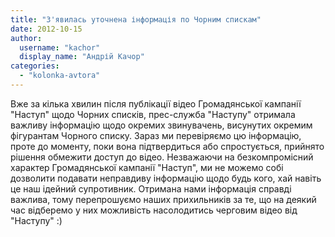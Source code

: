 ```yaml
---
title: "З'явилась уточнена інформація по Чорним спискам"
date: 2012-10-15
author: 
  username: "kachor"
  display_name: "Андрій Качор"
categories: 
  - "kolonka-avtora"
---
```


Вже за кілька хвилин після публікації відео Громадянської кампанії "Наступ" щодо Чорних списків, прес-служба "Наступу" отримала важливу інформацію щодо окремих звинувачень, висунутих окремим фігурантам Чорного списку. Зараз ми перевіряємо цю інформацію, проте до моменту, поки вона підтвердиться або спростується, прийнято рішення обмежити доступ до відео. Незважаючи на безкомпромісний характер Громадянської кампанії "Наступ", ми не можемо собі дозволити подавати неправдиву інформацію щодо будь кого, хай навіть це наш ідейний супротивник. Отримана нами інформація справді важлива, тому перепрошуємо наших прихильників за те, що на деякий час відберемо у них можливість насолодитись черговим відео від "Наступу" :)
